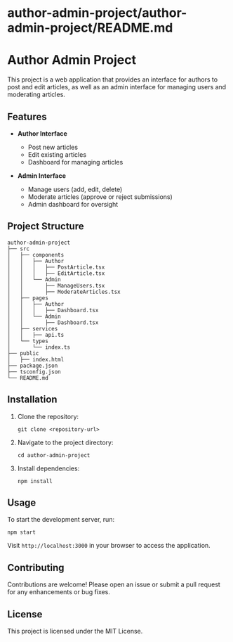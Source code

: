 # author-admin-project/author-admin-project/README.md

# Author Admin Project

This project is a web application that provides an interface for authors to post and edit articles, as well as an admin interface for managing users and moderating articles.

## Features

- **Author Interface**
  - Post new articles
  - Edit existing articles
  - Dashboard for managing articles

- **Admin Interface**
  - Manage users (add, edit, delete)
  - Moderate articles (approve or reject submissions)
  - Admin dashboard for oversight

## Project Structure

```
author-admin-project
├── src
│   ├── components
│   │   ├── Author
│   │   │   ├── PostArticle.tsx
│   │   │   ├── EditArticle.tsx
│   │   └── Admin
│   │       ├── ManageUsers.tsx
│   │       ├── ModerateArticles.tsx
│   ├── pages
│   │   ├── Author
│   │   │   ├── Dashboard.tsx
│   │   └── Admin
│   │       ├── Dashboard.tsx
│   ├── services
│   │   ├── api.ts
│   └── types
│       └── index.ts
├── public
│   ├── index.html
├── package.json
├── tsconfig.json
└── README.md
```

## Installation

1. Clone the repository:
   ```
   git clone <repository-url>
   ```
2. Navigate to the project directory:
   ```
   cd author-admin-project
   ```
3. Install dependencies:
   ```
   npm install
   ```

## Usage

To start the development server, run:
```
npm start
```

Visit `http://localhost:3000` in your browser to access the application.

## Contributing

Contributions are welcome! Please open an issue or submit a pull request for any enhancements or bug fixes.

## License

This project is licensed under the MIT License.